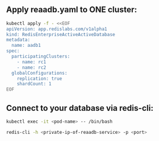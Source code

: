## Apply reaadb.yaml to ONE cluster:

```bash
kubectl apply -f - <<EOF
apiVersion: app.redislabs.com/v1alpha1
kind: RedisEnterpriseActiveActiveDatabase
metadata:
  name: aadb1
spec:
  participatingClusters:
    - name: rc1
    - name: rc2
  globalConfigurations:
    replication: true
    shardCount: 1
EOF
```
## Connect to your database via redis-cli:

```bash
kubectl exec -it <pod-name> -- /bin/bash
```
```bash
redis-cli -h <private-ip-of-reaadb-service> -p <port>
```
